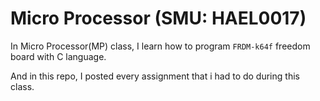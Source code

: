 # Micro Processor (SMU: HAEL0017)

In Micro Processor(MP) class, I learn how to program `FRDM-k64f` freedom board with C language.

And in this repo, I posted every assignment that i had to do during this class.
